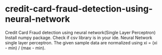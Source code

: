# credit-card-fraud-detection-using-neural-network
Credit Card Fraud detection using neural network(Single Layer Perceptron)
Install numpy package.
Check if csv library is in your ide.
Neural Network single layer perceptron.
The given sample data are normalized using xi = (xi - min) / (max - min).
